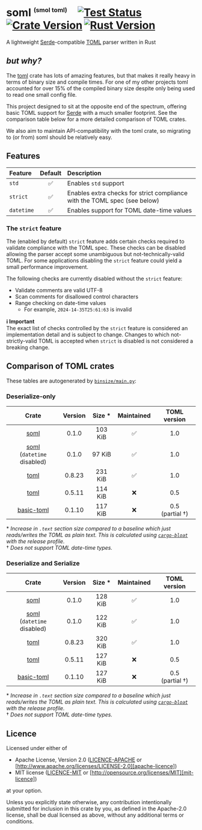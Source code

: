 # soml <sup><sub><sup>(smol toml)</sup></sub></sup>&emsp;[![Test Status]][actions]&thinsp;[![Crate Version]][crates]&thinsp;[![Rust Version]][crates]

[test status]: https://img.shields.io/github/actions/workflow/status/staticintlucas/soml/ci.yml?branch=main&label=tests&style=flat-square
[crate version]: https://img.shields.io/crates/v/soml?style=flat-square
[rust version]: https://img.shields.io/crates/msrv/soml?style=flat-square

[actions]: https://github.com/staticintlucas/soml/actions?query=branch%3Amain
[crates]: https://crates.io/crates/soml

<!-- cargo-rdme start -->

A lightweight [Serde]-compatible [TOML][toml-lang] parser written in Rust

## *but why?*

The [toml][toml-rs] crate has lots of amazing features, but that makes it really heavy in terms of binary size and compile times.
For one of my other projects toml accounted for over 15% of the compiled binary size despite only being used to read one small config file.

This project designed to sit at the opposite end of the spectrum, offering basic TOML support for [Serde] with a much smaller footprint.
See the comparison table below for a more detailed comparison of TOML crates.

We also aim to maintain API-compatibility with the toml crate, so migrating to (or from) soml should be relatively easy.

[serde]: https://serde.rs/
[toml-lang]: https://toml.io/
[toml-rs]: https://github.com/toml-lang/toml

## Features

Feature    | Default | Description
:----------|:-------:|:----------------------------------------------
`std`      |    ✅    | Enables `std` support
`strict`   |    ✅    | Enables extra checks for strict compliance with the TOML spec (see below)
`datetime` |    ✅    | Enables support for TOML date-time values

### The `strict` feature

The (enabled by default) `strict` feature adds certain checks required to validate compliance with the TOML spec.
These checks can be disabled allowing the parser accept some unambiguous but not-technically-valid TOML.
For some applications disabling the `strict` feature could yield a small performance improvement.

The following checks are currently disabled without the `strict` feature:

- Validate comments are valid UTF-8
- Scan comments for disallowed control characters
- Range checking on date-time values
  - For example, `2024-14-35T25:61:63` is invalid

**ℹ️ Important** \
The exact list of checks controlled by the `strict` feature is considered an implementation detail and is subject to change.
Changes to which not-strictly-valid TOML is accepted when `strict` is disabled is not considered a breaking change.

<!-- binsize start -->

## Comparison of TOML crates

These tables are autogenerated by [`binsize/main.py`][binsize/main.py]:

### Deserialize-only

|              Crate              | Version | Size &ast; | Maintained |    TOML version    |
|:-------------------------------:|:-------:|:----------:|:----------:|:------------------:|
|              [soml]             |  0.1.0  |  103 KiB   |     ✅      |        1.0         |
| [soml]<br>(`datetime` disabled) |  0.1.0  |   97 KiB   |     ✅      |        1.0         |
|              [toml]             |  0.8.23 |  231 KiB   |     ✅      |        1.0         |
|              [toml]             |  0.5.11 |  114 KiB   |     ❌      |        0.5         |
|           [basic-toml]          |  0.1.10 |  117 KiB   |     ❌      | 0.5<br>(partial †) |

&ast; *Increase in `.text` section size compared to a baseline which just reads/writes the TOML as plain text.
This is calculated using [`cargo-bloat`][cargo-bloat] with the release profile.* \
† *Does not support TOML date-time types.*

### Deserialize and Serialize

|              Crate              | Version | Size &ast; | Maintained |    TOML version    |
|:-------------------------------:|:-------:|:----------:|:----------:|:------------------:|
|              [soml]             |  0.1.0  |  128 KiB   |     ✅      |        1.0         |
| [soml]<br>(`datetime` disabled) |  0.1.0  |  122 KiB   |     ✅      |        1.0         |
|              [toml]             |  0.8.23 |  320 KiB   |     ✅      |        1.0         |
|              [toml]             |  0.5.11 |  127 KiB   |     ❌      |        0.5         |
|           [basic-toml]          |  0.1.10 |  127 KiB   |     ❌      | 0.5<br>(partial †) |

&ast; *Increase in `.text` section size compared to a baseline which just reads/writes the TOML as plain text.
This is calculated using [`cargo-bloat`][cargo-bloat] with the release profile.* \
† *Does not support TOML date-time types.*

[binsize/main.py]: https://github.com/staticintlucas/soml/blob/main/binsize/main.py
[cargo-bloat]: https://crates.io/crates/cargo-bloat
[soml]: https://crates.io/crates/soml
[toml]: https://crates.io/crates/toml
[basic-toml]: https://crates.io/crates/basic-toml

<!-- binsize end -->

<!-- cargo-rdme end -->

## Licence

Licensed under either of

* Apache License, Version 2.0 ([LICENCE-APACHE](LICENCE-APACHE) or [http://www.apache.org/licenses/LICENSE-2.0][apache-licence])
* MIT license ([LICENCE-MIT](LICENCE-MIT) or [http://opensource.org/licenses/MIT][mit-licence])

at your option.

Unless you explicitly state otherwise, any contribution intentionally submitted for inclusion in
this crate by you, as defined in the Apache-2.0 license, shall be dual licensed as above, without
any additional terms or conditions.

[apache-licence]: http://www.apache.org/licenses/LICENSE-2.0
[mit-licence]: http://opensource.org/licenses/MIT
